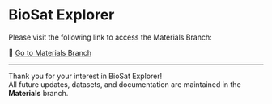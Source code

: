 # BioSat Explorer


Please visit the following link to access the Materials Branch:  

🔗 [Go to Materials Branch](https://github.com/XAlandK/biosat_explorer/tree/Materials)

---

Thank you for your interest in BioSat Explorer!  
All future updates, datasets, and documentation are maintained in the **Materials** branch.
